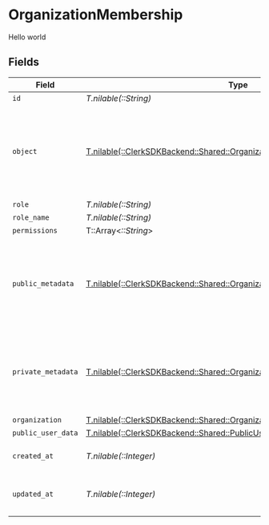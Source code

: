 # OrganizationMembership

Hello world


## Fields

| Field                                                                                                                                       | Type                                                                                                                                        | Required                                                                                                                                    | Description                                                                                                                                 |
| ------------------------------------------------------------------------------------------------------------------------------------------- | ------------------------------------------------------------------------------------------------------------------------------------------- | ------------------------------------------------------------------------------------------------------------------------------------------- | ------------------------------------------------------------------------------------------------------------------------------------------- |
| `id`                                                                                                                                        | *T.nilable(::String)*                                                                                                                       | :heavy_minus_sign:                                                                                                                          | N/A                                                                                                                                         |
| `object`                                                                                                                                    | [T.nilable(::ClerkSDKBackend::Shared::OrganizationMembershipObject)](../../models/shared/organizationmembershipobject.md)                   | :heavy_minus_sign:                                                                                                                          | String representing the object's type. Objects of the same type share the same value.<br/>                                                  |
| `role`                                                                                                                                      | *T.nilable(::String)*                                                                                                                       | :heavy_minus_sign:                                                                                                                          | N/A                                                                                                                                         |
| `role_name`                                                                                                                                 | *T.nilable(::String)*                                                                                                                       | :heavy_minus_sign:                                                                                                                          | N/A                                                                                                                                         |
| `permissions`                                                                                                                               | T::Array<*::String*>                                                                                                                        | :heavy_minus_sign:                                                                                                                          | N/A                                                                                                                                         |
| `public_metadata`                                                                                                                           | [T.nilable(::ClerkSDKBackend::Shared::OrganizationMembershipPublicMetadata)](../../models/shared/organizationmembershippublicmetadata.md)   | :heavy_minus_sign:                                                                                                                          | Metadata saved on the organization membership, accessible from both Frontend and Backend APIs                                               |
| `private_metadata`                                                                                                                          | [T.nilable(::ClerkSDKBackend::Shared::OrganizationMembershipPrivateMetadata)](../../models/shared/organizationmembershipprivatemetadata.md) | :heavy_minus_sign:                                                                                                                          | Metadata saved on the organization membership, accessible only from the Backend API                                                         |
| `organization`                                                                                                                              | [T.nilable(::ClerkSDKBackend::Shared::OrganizationMembershipOrganization)](../../models/shared/organizationmembershiporganization.md)       | :heavy_minus_sign:                                                                                                                          | N/A                                                                                                                                         |
| `public_user_data`                                                                                                                          | [T.nilable(::ClerkSDKBackend::Shared::PublicUserData)](../../models/shared/publicuserdata.md)                                               | :heavy_minus_sign:                                                                                                                          | N/A                                                                                                                                         |
| `created_at`                                                                                                                                | *T.nilable(::Integer)*                                                                                                                      | :heavy_minus_sign:                                                                                                                          | Unix timestamp of creation.                                                                                                                 |
| `updated_at`                                                                                                                                | *T.nilable(::Integer)*                                                                                                                      | :heavy_minus_sign:                                                                                                                          | Unix timestamp of last update.                                                                                                              |